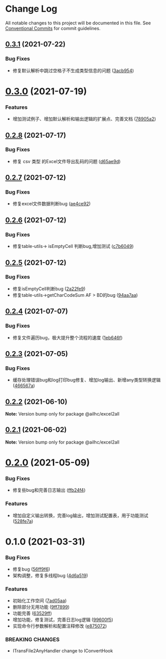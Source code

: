 # Change Log

All notable changes to this project will be documented in this file.
See [Conventional Commits](https://conventionalcommits.org) for commit guidelines.

## [0.3.1](https://github.com/AILHC/EasyGameFrameworkOpen/compare/@ailhc/excel2all@0.3.0...@ailhc/excel2all@0.3.1) (2021-07-22)


### Bug Fixes

* 修复默认解析中跳过空格子不生成类型信息的问题 ([3acb954](https://github.com/AILHC/EasyGameFrameworkOpen/commit/3acb954d3971bb016f6613b35dbc8869f3f9a41e))





# [0.3.0](https://github.com/AILHC/EasyGameFrameworkOpen/compare/@ailhc/excel2all@0.2.8...@ailhc/excel2all@0.3.0) (2021-07-19)


### Features

* 增加测试例子、增加默认解析和输出逻辑的扩展点、完善文档 ([78905a2](https://github.com/AILHC/EasyGameFrameworkOpen/commit/78905a2d66eae735e1de37b2ed6c727ecb7e29c4))





## [0.2.8](https://github.com/AILHC/EasyGameFrameworkOpen/compare/@ailhc/excel2all@0.2.7...@ailhc/excel2all@0.2.8) (2021-07-17)


### Bug Fixes

* 修复 csv 类型 的Excel文件导出乱码的问题 ([d65ae9d](https://github.com/AILHC/EasyGameFrameworkOpen/commit/d65ae9d4412f6a334d72975fbb3639b57f16d21f))





## [0.2.7](https://github.com/AILHC/EasyGameFrameworkOpen/compare/@ailhc/excel2all@0.2.6...@ailhc/excel2all@0.2.7) (2021-07-12)


### Bug Fixes

* 修复excel文件数据判断bug ([ae4ce92](https://github.com/AILHC/EasyGameFrameworkOpen/commit/ae4ce92519718cf374294795c7a5b914eac02b13))





## [0.2.6](https://github.com/AILHC/EasyGameFrameworkOpen/compare/@ailhc/excel2all@0.2.5...@ailhc/excel2all@0.2.6) (2021-07-12)


### Bug Fixes

* 修复table-utils-> isEmptyCell 判断bug,增加测试 ([c7b6049](https://github.com/AILHC/EasyGameFrameworkOpen/commit/c7b6049f80168ee95d1d4a618030e3ef183a4fd5))





## [0.2.5](https://github.com/AILHC/EasyGameFrameworkOpen/compare/@ailhc/excel2all@0.2.4...@ailhc/excel2all@0.2.5) (2021-07-12)


### Bug Fixes

* 修复isEmptyCell判断bug ([2a22fe9](https://github.com/AILHC/EasyGameFrameworkOpen/commit/2a22fe9d961a39385de5d742711af6524b900c2e))
* 修复table-utils->getCharCodeSum AF > BD的bug ([94aa7aa](https://github.com/AILHC/EasyGameFrameworkOpen/commit/94aa7aab689a99c03d0521a3ff41e9feff4704e5))





## [0.2.4](https://github.com/AILHC/EasyGameFrameworkOpen/compare/@ailhc/excel2all@0.2.3...@ailhc/excel2all@0.2.4) (2021-07-07)


### Bug Fixes

* 修复文件遍历bug，极大提升整个流程的速度 ([1eb646f](https://github.com/AILHC/EasyGameFrameworkOpen/commit/1eb646f94252c5af974f54732a9585784e3bb788))





## [0.2.3](https://github.com/AILHC/EasyGameFrameworkOpen/compare/@ailhc/excel2all@0.2.2...@ailhc/excel2all@0.2.3) (2021-07-05)


### Bug Fixes

* 缓存处理错误bug和log打印bug修复、增加log输出、新增any类型转换逻辑 ([466567a](https://github.com/AILHC/EasyGameFrameworkOpen/commit/466567a7fec3a88313b943be2b80aed70ed784ab))





## [0.2.2](https://github.com/AILHC/EasyGameFrameworkOpen/compare/@ailhc/excel2all@0.2.0...@ailhc/excel2all@0.2.2) (2021-06-10)

**Note:** Version bump only for package @ailhc/excel2all





## [0.2.1](https://github.com/AILHC/EasyGameFrameworkOpen/compare/@ailhc/excel2all@0.2.0...@ailhc/excel2all@0.2.1) (2021-06-02)

**Note:** Version bump only for package @ailhc/excel2all





# [0.2.0](https://github.com/AILHC/EasyGameFrameworkOpen/compare/@ailhc/excel2all@0.1.0...@ailhc/excel2all@0.2.0) (2021-05-09)


### Bug Fixes

* 修复些bug和完善日志输出 ([ffb24f4](https://github.com/AILHC/EasyGameFrameworkOpen/commit/ffb24f45ba27696d49631423fd11eac84b6b8105))


### Features

* 增加自定义输出转换，完善log输出，增加测试配置表，用于功能测试 ([528fe7a](https://github.com/AILHC/EasyGameFrameworkOpen/commit/528fe7a3536fd11bf1aed64c41ebedde97871cbe))





# 0.1.0 (2021-03-31)


### Bug Fixes

* 修复bug ([56ff9f6](https://github.com/AILHC/EasyGameFrameworkOpen/commit/56ff9f698d1927c05f57915b28f4a8a7a956489e))
* 架构调整，修复多线程bug ([4d6a519](https://github.com/AILHC/EasyGameFrameworkOpen/commit/4d6a519f0bf55623be067b79d2eda56ece5dc9ec))


### Features

* 初始化工作空间 ([7ad05aa](https://github.com/AILHC/EasyGameFrameworkOpen/commit/7ad05aad5b39e011ec140decfb59f0fae486c29c))
* 删除部分无用功能 ([9ff7899](https://github.com/AILHC/EasyGameFrameworkOpen/commit/9ff78997f314ca3b2e362445ad18a27443576a10))
* 功能完善 ([63529ff](https://github.com/AILHC/EasyGameFrameworkOpen/commit/63529ffd0cbb9da672b42e168ec98faedb2502b1))
* 增加功能，修复测试，完善日志log逻辑 ([99600f5](https://github.com/AILHC/EasyGameFrameworkOpen/commit/99600f51ab778d9995ad3e82dad78e4c0e8417fa))
* 实现命令行参数解析和配置注释修改 ([e875072](https://github.com/AILHC/EasyGameFrameworkOpen/commit/e875072dfd93ce57ca544f9632e8cf1517c6a4ae))


### BREAKING CHANGES

* ITransFile2AnyHandler change to IConvertHook
